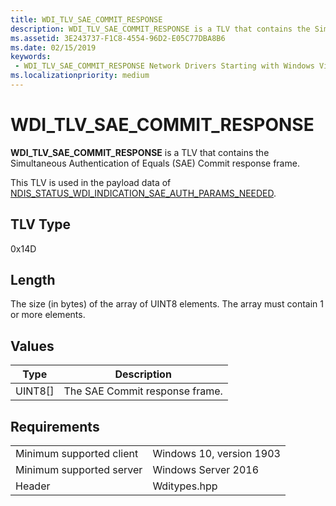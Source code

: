 ```yaml
---
title: WDI_TLV_SAE_COMMIT_RESPONSE
description: WDI_TLV_SAE_COMMIT_RESPONSE is a TLV that contains the Simultaneous Authentication of Equals (SAE) Commit response frame.
ms.assetid: 3E243737-F1C8-4554-96D2-E05C77DBA8B6
ms.date: 02/15/2019
keywords:
 - WDI_TLV_SAE_COMMIT_RESPONSE Network Drivers Starting with Windows Vista
ms.localizationpriority: medium
---
```


# WDI_TLV_SAE_COMMIT_RESPONSE

**WDI_TLV_SAE_COMMIT_RESPONSE** is a TLV that contains the Simultaneous Authentication of Equals (SAE) Commit response frame.

This TLV is used in the payload data of [NDIS_STATUS_WDI_INDICATION_SAE_AUTH_PARAMS_NEEDED](ndis-status-wdi-indication-sae-auth-params-needed.md).

## TLV Type

0x14D

## Length

The size (in bytes) of the array of UINT8 elements. The array must contain 1 or more elements.

## Values

| Type | Description |
| --- | --- |
| UINT8[] | The SAE Commit response frame. |

## Requirements

|   |   |
| --- | --- |
| Minimum supported client | Windows 10, version 1903 |
| Minimum supported server | Windows Server 2016 |
| Header | Wditypes.hpp |